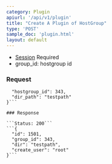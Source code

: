 ```yaml
---
category: Plugin
apiurl: '/api/v1/plugin'
title: "Create A Plugin of HostGroup"
type: 'POST'
sample_doc: 'plugin.html'
layout: default
---
```


* [Session](#/authentication) Required
* group_id: hostgroup id

### Request

```{
  "hostgroup_id": 343,
  "dir_path": "testpath"
}```

### Response

```Status: 200```
```{
  "id": 1501,
  "group_id": 343,
  "dir": "testpath",
  "create_user": "root"
}```
